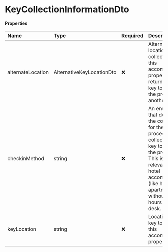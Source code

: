# KeyCollectionInformationDto

**Properties**

| Name              | Type                      | Required | Description                                                                                                                                                                                                                                |
| :---------------- | :------------------------ | :------- | :----------------------------------------------------------------------------------------------------------------------------------------------------------------------------------------------------------------------------------------- |
| alternateLocation | AlternativeKeyLocationDto | ❌       | Alternate location to collect the key of this accommodation property. This is returned if the key to access the property is in another location.                                                                                           |
| checkinMethod     | string                    | ❌       | An enumeration that describes the conditions for the checkin process and for collecting the key to access the property. This is typically relevant for non-hotel accommodations (like houses or apartments) without a 24 hours front-desk. |
| keyLocation       | string                    | ❌       | Location of the key to access this accommodation property.                                                                                                                                                                                 |

<!-- This file was generated by liblab | https://liblab.com/ -->
